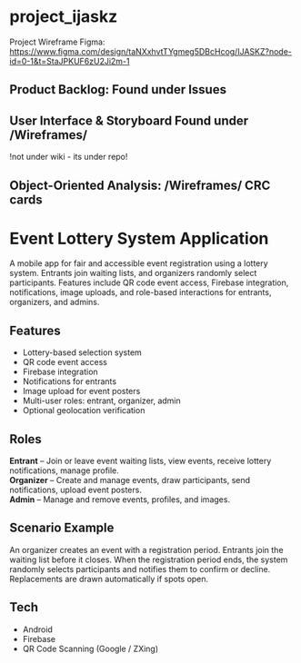 # project_ijaskz

Project Wireframe Figma: https://www.figma.com/design/taNXxhvtTYgmeg5DBcHcog/IJASKZ?node-id=0-1&t=StaJPKUF6zU2Ji2m-1

## Product Backlog: Found under Issues

## User Interface & Storyboard Found under /Wireframes/
!not under wiki - its under repo!

## Object-Oriented Analysis: /Wireframes/ CRC cards



# Event Lottery System Application

A mobile app for fair and accessible event registration using a lottery system. Entrants join waiting lists, and organizers randomly select participants. Features include QR code event access, Firebase integration, notifications, image uploads, and role-based interactions for entrants, organizers, and admins.

## Features
- Lottery-based selection system
- QR code event access
- Firebase integration
- Notifications for entrants
- Image upload for event posters
- Multi-user roles: entrant, organizer, admin
- Optional geolocation verification

## Roles
**Entrant** – Join or leave event waiting lists, view events, receive lottery notifications, manage profile.  
**Organizer** – Create and manage events, draw participants, send notifications, upload event posters.  
**Admin** – Manage and remove events, profiles, and images.

## Scenario Example
An organizer creates an event with a registration period. Entrants join the waiting list before it closes. When the registration period ends, the system randomly selects participants and notifies them to confirm or decline. Replacements are drawn automatically if spots open.

## Tech
- Android
- Firebase
- QR Code Scanning (Google / ZXing)


